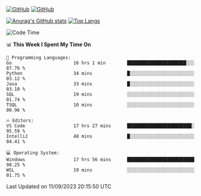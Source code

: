[![GitHub](https://img.shields.io/github/followers/sharpxk?style=social)](https://github.com/sharpxk) [![GitHub](https://img.shields.io/github/stars/sharpxk?style=social)](https://github.com/sharpxk)

[![Anurag's GitHub stats](https://github-readme-stats-git-masterrstaa-rickstaa.vercel.app/api?username=sharpxk&hide=contribs,prs,issues&show_icons=true&theme=tokyonight)](https://github.com/anuraghazra/github-readme-stats)
[![Top Langs](https://github-readme-stats-git-masterrstaa-rickstaa.vercel.app/api/top-langs/?username=sharpxk&layout=compact&theme=tokyonight)](https://github.com/anuraghazra/github-readme-stats)

<!--START_SECTION:waka-->
![Code Time](http://img.shields.io/badge/Code%20Time-286%20hrs%2024%20mins-blue)

📊 **This Week I Spent My Time On** 

```text
💬 Programming Languages: 
Go                       16 hrs 1 min        ██████████████████████░░░   87.76 % 
Python                   34 mins             █░░░░░░░░░░░░░░░░░░░░░░░░   03.12 % 
Java                     33 mins             █░░░░░░░░░░░░░░░░░░░░░░░░   03.10 % 
SQL                      19 mins             ░░░░░░░░░░░░░░░░░░░░░░░░░   01.74 % 
TSQL                     10 mins             ░░░░░░░░░░░░░░░░░░░░░░░░░   00.96 % 

🔥 Editors: 
VS Code                  17 hrs 27 mins      ████████████████████████░   95.59 % 
IntelliJ                 48 mins             █░░░░░░░░░░░░░░░░░░░░░░░░   04.41 % 

💻 Operating System: 
Windows                  17 hrs 56 mins      █████████████████████████   98.25 % 
WSL                      19 mins             ░░░░░░░░░░░░░░░░░░░░░░░░░   01.75 % 
```


 Last Updated on 11/09/2023 20:15:50 UTC
<!--END_SECTION:waka-->
